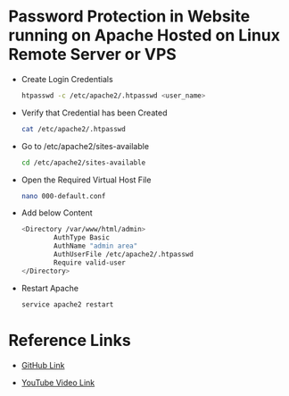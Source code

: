 # Password Protection in Website running on Apache Hosted on Linux Remote Server or VPS

- Create Login Credentials

    ```sh
    htpasswd -c /etc/apache2/.htpasswd <user_name>
    ```

- Verify that Credential has been Created

    ```sh
    cat /etc/apache2/.htpasswd
    ```

- Go to /etc/apache2/sites-available

    ```sh
    cd /etc/apache2/sites-available
    ```

- Open the Required Virtual Host File

    ```sh
    nano 000-default.conf
    ```

- Add below Content

    ```sh
    <Directory /var/www/html/admin>
            AuthType Basic
            AuthName "admin area"
            AuthUserFile /etc/apache2/.htpasswd
            Require valid-user
    </Directory>
    ```
- Restart Apache

    ```sh
    service apache2 restart
    ```


# Reference Links 

- [GitHub Link](https://github.com/geekyshow1/GeekyShowsNotes/blob/main/Password_Protected_Website_Apache.md)

- [YouTube Video Link](https://youtu.be/55-9w2rrIZ8?si=q24DRhdoXKXO9gsn)